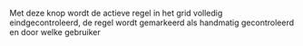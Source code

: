 Met deze knop wordt de actieve regel in het grid volledig eindgecontroleerd, de regel wordt gemarkeerd als handmatig gecontroleerd en door welke gebruiker